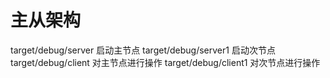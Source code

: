 # 主从架构
target/debug/server 启动主节点
target/debug/server1 启动次节点
target/debug/client 对主节点进行操作
target/debug/client1 对次节点进行操作
